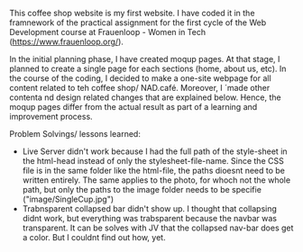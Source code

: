 This coffee shop website is my first website. I have coded it in the framnework of the practical assignment for the first cycle of the Web Development course at Frauenloop - Women in Tech (https://www.frauenloop.org/). 

In the initial planning phase, I have created moqup pages. At that stage, I planned to create a single page for each sections (home, about us, etc). In the course of the coding, I decided to make a one-site webpage for all content related to teh coffee shop/ NAD.café. Moreover, I ´made other contenta nd design related changes that are explained below. Hence, the moqup pages differ from the actual result as part of a learning and improvement process. 







Problem Solvings/ lessons learned:

- Live Server didn't work because I had the full path of the style-sheet in the html-head instead of only the stylesheet-file-name. Since the CSS file is in the same folder like the html-file, the paths dioesnt need to be written entirely. The same applies to the photo, for whoch not the whole path, but only the paths to the image folder needs to be specifie ("image/SingleCup.jpg") 
- Trabnsparent collapsed bar didn't show up. I thought that collapsing didnt work, but everything was trabsparent because the navbar was transparent. It can be solves with JV that the collapsed nav-bar does get a color. But I couldnt find out how, yet.
